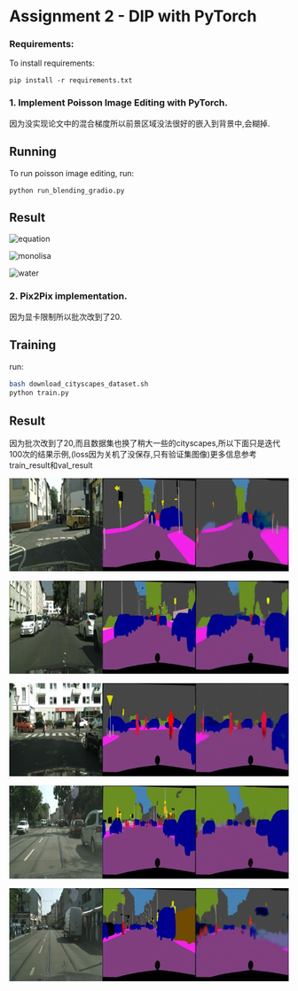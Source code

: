 # Assignment 2 - DIP with PyTorch



### Requirements:

To install requirements:

```setup
pip install -r requirements.txt
```



### 1. Implement Poisson Image Editing with PyTorch.



因为没实现论文中的混合梯度所以前景区域没法很好的嵌入到背景中,会糊掉.



## Running

To run poisson image editing, run:

```basic
python run_blending_gradio.py
```



## Result

![equation](E:\USTC\DIP\DIP-Teaching\Assignments\02_DIPwithPyTorch\equation.png)

![monolisa](E:\USTC\DIP\DIP-Teaching\Assignments\02_DIPwithPyTorch\monolisa.png)

![water](E:\USTC\DIP\DIP-Teaching\Assignments\02_DIPwithPyTorch\water.png)

### 2. Pix2Pix implementation.



因为显卡限制所以批次改到了20.



## Training

run:

```bash
bash download_cityscapes_dataset.sh
python train.py
```



## Result

因为批次改到了20,而且数据集也换了稍大一些的cityscapes,所以下面只是迭代100次的结果示例,(loss因为关机了没保存,只有验证集图像)更多信息参考train_result和val_result

![result_1](.\Pix2Pix\val_results\epoch_100\result_1.png)

![result_2](.\Pix2Pix\val_results\epoch_100\result_2.png)

![result_3](.\Pix2Pix\val_results\epoch_100\result_3.png)

![result_4](.\Pix2Pix\val_results\epoch_100\result_4.png)

![result_5](.\Pix2Pix\val_results\epoch_100\result_5.png)
